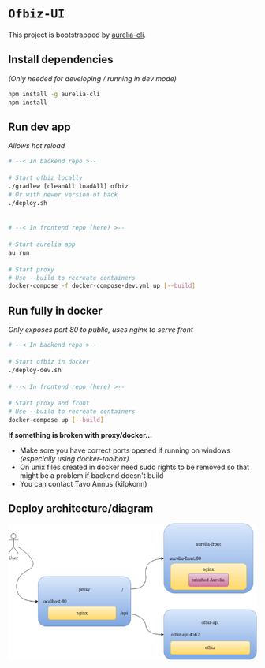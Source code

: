 # `Ofbiz-UI`

This project is bootstrapped by [aurelia-cli](https://github.com/aurelia/cli).

## Install dependencies
_(Only needed for developing / running in dev mode)_

```bash
npm install -g aurelia-cli
npm install
```

## Run dev app
_Allows hot reload_
```bash
# --< In backend repo >--

# Start ofbiz locally
./gradlew [cleanAll loadAll] ofbiz
# Or with newer version of back
./deploy.sh


# --< In frontend repo (here) >--

# Start aurelia app
au run

# Start proxy
# Use --build to recreate containers
docker-compose -f docker-compose-dev.yml up [--build]
```

## Run fully in docker
_Only exposes port 80 to public, uses nginx to serve front_
```bash
# --< In backend repo >--

# Start ofbiz in docker
./deploy-dev.sh

# --< In frontend repo (here) >--

# Start proxy and front
# Use --build to recreate containers
docker-compose up [--build]
```
**If something is broken with proxy/docker...**
- Make sore you have correct ports opened if running on windows _(especially using docker-toolbox)_
- On unix files created in docker need sudo rights to be removed so that might be a problem if backend doesn't build
- You can contact Tavo Annus (kilpkonn)

## Deploy architecture/diagram
![img](./readme/deploy-proxy.png)
